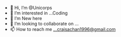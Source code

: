 - 👋 Hi, I’m @Unicorps
- 👀 I’m interested in ...Coding
- 🌱 I’m New here
- 💞️ I’m looking to collaborate on ...
- 📫 How to reach me ...crajsachan1996@gmail.com

<!---
Rajgithub1996/Rajgithub1996 is a ✨ special ✨ repository because its `README.md` (this file) appears on your GitHub profile.
You can click the Preview link to take a look at your changes.
--->
